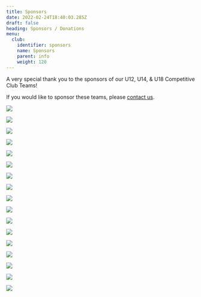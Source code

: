 ```yaml
---
title: Sponsors
date: 2022-02-24T18:40:03.285Z
draft: false
heading: Sponsors / Donations
menu:
  club:
    identifier: sponsors
    name: Sponsors
    parent: info
    weight: 120
---
```

A very special thank you to the sponsors of our U12, U14, & U18 Competitive Club Teams! 

I﻿f you would like to sponsor these teams, please [contact us](/club/contact/).

![](https://res.cloudinary.com/robinson-soccer/image/upload/v1647439070/Youth/Sponsors/first_robinson_savings_bank_m3jxcs.png)

![](https://res.cloudinary.com/robinson-soccer/image/upload/v1647438600/Youth/Sponsors/casey_state_bank_ao2cco.png)

![](https://res.cloudinary.com/robinson-soccer/image/upload/v1647439895/Youth/Sponsors/monicals_pizza_tufhh5.png)

![](https://res.cloudinary.com/robinson-soccer/image/upload/v1647438989/Youth/Sponsors/first_national_bank_mte6yg.png)

![](https://res.cloudinary.com/robinson-soccer/image/upload/v1684939024/LLAE_rhlelp.png)

![](https://res.cloudinary.com/robinson-soccer/image/upload/v1647440167/Youth/Sponsors/schaefer_family_dental_upxvbc.png)

![](https://res.cloudinary.com/robinson-soccer/image/upload/v1684939371/Elks_jwpprg.png)

![](https://res.cloudinary.com/robinson-soccer/image/upload/v1684939690/Backporch_Smokehouse_wdjhec.png)

![](https://res.cloudinary.com/robinson-soccer/image/upload/v1684939856/Lytle_p93sro.png)

![](https://res.cloudinary.com/robinson-soccer/image/upload/v1647438802/Youth/Sponsors/connor_connor_consulting_engineers_land_surveyors_dvsans.png)

![](https://res.cloudinary.com/robinson-soccer/image/upload/v1647439433/Youth/Sponsors/kemper_cpa_group_dtgv62.png)

![](https://res.cloudinary.com/robinson-soccer/image/upload/v1647271408/Youth/Sponsors/adams_memorials_zklfkb.png)

![](https://res.cloudinary.com/robinson-soccer/image/upload/v1647439084/Youth/Sponsors/flat_rock_telephone_co-op_kgbewo.png)

![](https://res.cloudinary.com/robinson-soccer/image/upload/v1684940021/Kiwanis_omu7rv.png)

![](https://res.cloudinary.com/robinson-soccer/image/upload/v1684940078/CMH_m4sexu.jpg)

![](https://res.cloudinary.com/robinson-soccer/image/upload/v1647439100/Youth/Sponsors/hello_gorgeous_rp6tmo.png)

![](https://res.cloudinary.com/robinson-soccer/image/upload/v1684939474/Crawford_County_RE_logo_wdbrl4.webp)